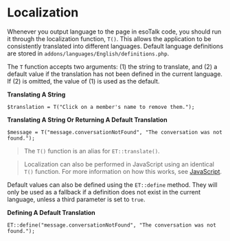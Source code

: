# Localization

Whenever you output language to the page in esoTalk code, you should run it through the localization function, `T()`. This allows the application to be consistently translated into different languages. Default language definitions are stored in `addons/languages/English/definitions.php`.

The `T` function accepts two arguments: (1) the string to translate, and (2) a default value if the translation has not been defined in the current language. If (2) is omitted, the value of (1) is used as the default.

**Translating A String**

	$translation = T("Click on a member's name to remove them.");

**Translating A String Or Returning A Default Translation**

	$message = T("message.conversationNotFound", "The conversation was not found.");

> The `T()` function is an alias for `ET::translate()`.

<!-- -->
> Localization can also be performed in JavaScript using an identical `T()` function. For more information on how this works, see [JavaScript](/javascript#data).

Default values can also be defined using the `ET::define` method. They will only be used as a fallback if a definition does not exist in the current language, unless a third parameter is set to `true`.

**Defining A Default Translation**

	ET::define("message.conversationNotFound", "The conversation was not found.");